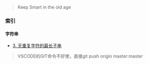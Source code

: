 > Keep Smart in the old age

### 索引

#### 字符串

- [3. 无重复字符的最长子串](lengthOfLongestSubstring.py)


> VSCODE的GIT命令不好使，直接git push origin master:master